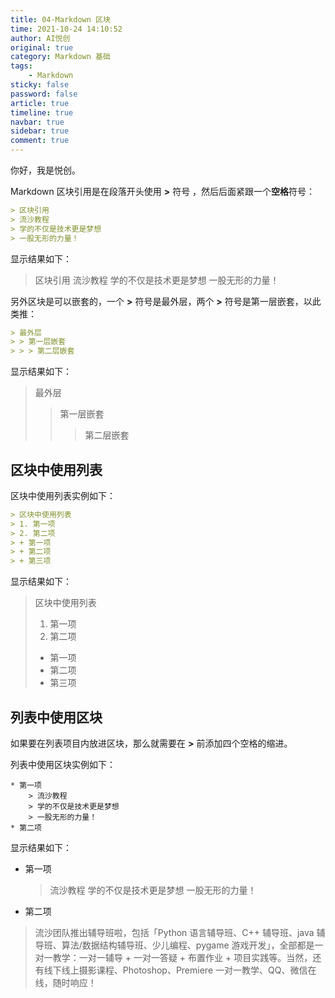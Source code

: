 ```yaml
---
title: 04-Markdown 区块
time: 2021-10-24 14:10:52
author: AI悦创
original: true
category: Markdown 基础
tags:
    - Markdown
sticky: false
password: false
article: true
timeline: true
navbar: true
sidebar: true
comment: true
---
```


你好，我是悦创。

Markdown 区块引用是在段落开头使用 **>** 符号 ，然后后面紧跟一个**空格**符号：

```markdown
> 区块引用
> 流沙教程
> 学的不仅是技术更是梦想
> 一股无形的力量！
```

显示结果如下：

> 区块引用
> 流沙教程
> 学的不仅是技术更是梦想
> 一股无形的力量！

另外区块是可以嵌套的，一个 **>** 符号是最外层，两个 **>** 符号是第一层嵌套，以此类推：

```markdown
> 最外层
> > 第一层嵌套
> > > 第二层嵌套
```

显示结果如下：

> 最外层
> > 第一层嵌套
> >
> > > 第二层嵌套

## 区块中使用列表

区块中使用列表实例如下：

```markdown
> 区块中使用列表
> 1. 第一项
> 2. 第二项
> + 第一项
> + 第二项
> + 第三项
```

显示结果如下：

> 区块中使用列表
> 1. 第一项
> 2. 第二项
> + 第一项
> + 第二项
> + 第三项

## 列表中使用区块

如果要在列表项目内放进区块，那么就需要在 **>** 前添加四个空格的缩进。

列表中使用区块实例如下：

```
* 第一项
    > 流沙教程
    > 学的不仅是技术更是梦想
    > 一股无形的力量！
* 第二项
```

显示结果如下：

* 第一项
    > 流沙教程
    > 学的不仅是技术更是梦想
    > 一股无形的力量！
    
* 第二项

> 流沙团队推出辅导班啦，包括「Python 语言辅导班、C++ 辅导班、java 辅导班、算法/数据结构辅导班、少儿编程、pygame 游戏开发」，全部都是一对一教学：一对一辅导 + 一对一答疑 + 布置作业 + 项目实践等。当然，还有线下线上摄影课程、Photoshop、Premiere 一对一教学、QQ、微信在线，随时响应！
